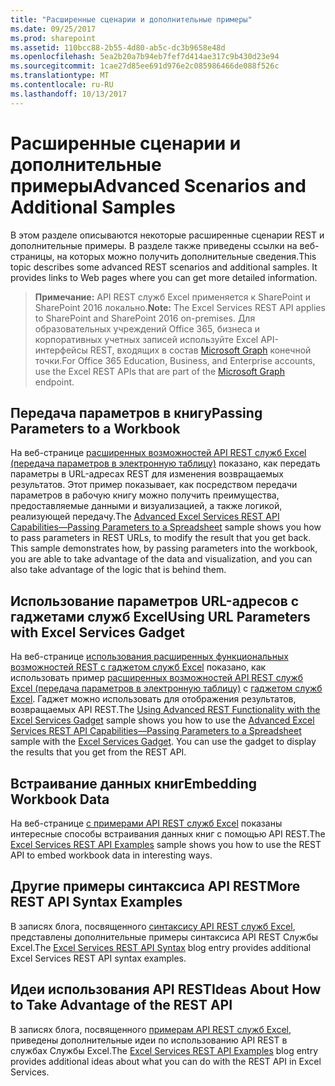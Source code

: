```yaml
---
title: "Расширенные сценарии и дополнительные примеры"
ms.date: 09/25/2017
ms.prod: sharepoint
ms.assetid: 110bcc88-2b55-4d80-ab5c-dc3b9658e48d
ms.openlocfilehash: 5ea2b20a7b94eb7fef7d414ae317c9b430d23e94
ms.sourcegitcommit: 1cae27d85ee691d976e2c085986466de088f526c
ms.translationtype: MT
ms.contentlocale: ru-RU
ms.lasthandoff: 10/13/2017
---
```

# <a name="advanced-scenarios-and-additional-samples"></a><span data-ttu-id="235c4-102">Расширенные сценарии и дополнительные примеры</span><span class="sxs-lookup"><span data-stu-id="235c4-102">Advanced Scenarios and Additional Samples</span></span>

<span data-ttu-id="235c4-p101">В этом разделе описываются некоторые расширенные сценарии REST и дополнительные примеры. В разделе также приведены ссылки на веб-страницы, на которых можно получить дополнительные сведения.</span><span class="sxs-lookup"><span data-stu-id="235c4-p101">This topic describes some advanced REST scenarios and additional samples. It provides links to Web pages where you can get more detailed information.</span></span>
  
    
    


> <span data-ttu-id="235c4-105">**Примечание:** API REST служб Excel применяется к SharePoint и SharePoint 2016 локально.</span><span class="sxs-lookup"><span data-stu-id="235c4-105">**Note:** The Excel Services REST API applies to SharePoint and SharePoint 2016 on-premises.</span></span> <span data-ttu-id="235c4-106">Для образовательных учреждений Office 365, бизнеса и корпоративных учетных записей используйте Excel API-интерфейсы REST, входящих в состав [Microsoft Graph](http://graph.microsoft.io/ru-ru/docs/api-reference/v1.0/resources/excel
> ) конечной точки.</span><span class="sxs-lookup"><span data-stu-id="235c4-106">For Office 365 Education, Business, and Enterprise accounts, use the Excel REST APIs that are part of the  [Microsoft Graph](http://graph.microsoft.io/ru-ru/docs/api-reference/v1.0/resources/excel
) endpoint.</span></span>
  
    
    


## <a name="passing-parameters-to-a-workbook"></a><span data-ttu-id="235c4-107">Передача параметров в книгу</span><span class="sxs-lookup"><span data-stu-id="235c4-107">Passing Parameters to a Workbook</span></span>

<span data-ttu-id="235c4-p103">На веб-странице  [расширенных возможностей API REST служб Excel (передача параметров в электронную таблицу)](http://blogs.msdn.com/cumgranosalis/archive/2009/11/05/advanced-excel-services-rest-api-capabilities-where-things-get-interesting.aspx) показано, как передать параметры в URL-адресах REST для изменения возвращаемых результатов. Этот пример показывает, как посредством передачи параметров в рабочую книгу можно получить преимущества, предоставляемые данными и визуализацией, а также логикой, реализующей передачу.</span><span class="sxs-lookup"><span data-stu-id="235c4-p103">The  [Advanced Excel Services REST API Capabilities—Passing Parameters to a Spreadsheet](http://blogs.msdn.com/cumgranosalis/archive/2009/11/05/advanced-excel-services-rest-api-capabilities-where-things-get-interesting.aspx) sample shows you how to pass parameters in REST URLs, to modify the result that you get back. This sample demonstrates how, by passing parameters into the workbook, you are able to take advantage of the data and visualization, and you can also take advantage of the logic that is behind them.</span></span>
  
    
    

## <a name="using-url-parameters-with-excel-services-gadget"></a><span data-ttu-id="235c4-110">Использование параметров URL-адресов с гаджетами служб Excel</span><span class="sxs-lookup"><span data-stu-id="235c4-110">Using URL Parameters with Excel Services Gadget</span></span>

<span data-ttu-id="235c4-p104">На веб-странице  [использования расширенных функциональных возможностей REST с гаджетом служб Excel](http://blogs.msdn.com/cumgranosalis/archive/2009/11/06/bringing-it-all-back-home-using-advanced-rest-functionality-with-the-excel-services-gadget.aspx) показано, как использовать пример [расширенных возможностей API REST служб Excel (передача параметров в электронную таблицу)](http://blogs.msdn.com/cumgranosalis/archive/2009/11/05/advanced-excel-services-rest-api-capabilities-where-things-get-interesting.aspx) с [гаджетом служб Excel](http://blogs.msdn.com/cumgranosalis/archive/2009/11/03/interoducing-the-excel-services-gadget.aspx). Гаджет можно использовать для отображения результатов, возвращаемых API REST.</span><span class="sxs-lookup"><span data-stu-id="235c4-p104">The  [Using Advanced REST Functionality with the Excel Services Gadget](http://blogs.msdn.com/cumgranosalis/archive/2009/11/06/bringing-it-all-back-home-using-advanced-rest-functionality-with-the-excel-services-gadget.aspx) sample shows you how to use the [Advanced Excel Services REST API Capabilities—Passing Parameters to a Spreadsheet](http://blogs.msdn.com/cumgranosalis/archive/2009/11/05/advanced-excel-services-rest-api-capabilities-where-things-get-interesting.aspx) sample with the [Excel Services Gadget](http://blogs.msdn.com/cumgranosalis/archive/2009/11/03/interoducing-the-excel-services-gadget.aspx). You can use the gadget to display the results that you get from the REST API.</span></span>
  
    
    

## <a name="embedding-workbook-data"></a><span data-ttu-id="235c4-113">Встраивание данных книг</span><span class="sxs-lookup"><span data-stu-id="235c4-113">Embedding Workbook Data</span></span>

<span data-ttu-id="235c4-114">На веб-странице  [с примерами API REST служб Excel](http://blogs.msdn.com/excel/archive/2009/11/09/excel-services-in-sharepoint-2010-rest-api-examples.aspx) показаны интересные способы встраивания данных книг с помощью API REST.</span><span class="sxs-lookup"><span data-stu-id="235c4-114">The  [Excel Services REST API Examples](http://blogs.msdn.com/excel/archive/2009/11/09/excel-services-in-sharepoint-2010-rest-api-examples.aspx) sample shows you how to use the REST API to embed workbook data in interesting ways.</span></span>
  
    
    

## <a name="more-rest-api-syntax-examples"></a><span data-ttu-id="235c4-115">Другие примеры синтаксиса API REST</span><span class="sxs-lookup"><span data-stu-id="235c4-115">More REST API Syntax Examples</span></span>

<span data-ttu-id="235c4-116">В записях блога, посвященного  [синтаксису API REST служб Excel](http://blogs.msdn.com/excel/archive/2009/11/05/excel-services-in-sharepoint-2010-rest-api-syntax.aspx), представлены дополнительные примеры синтаксиса API REST Службы Excel.</span><span class="sxs-lookup"><span data-stu-id="235c4-116">The  [Excel Services REST API Syntax](http://blogs.msdn.com/excel/archive/2009/11/05/excel-services-in-sharepoint-2010-rest-api-syntax.aspx) blog entry provides additional Excel Services REST API syntax examples.</span></span>
  
    
    

## <a name="ideas-about-how-to-take-advantage-of-the-rest-api"></a><span data-ttu-id="235c4-117">Идеи использования API REST</span><span class="sxs-lookup"><span data-stu-id="235c4-117">Ideas About How to Take Advantage of the REST API</span></span>

<span data-ttu-id="235c4-118">В записях блога, посвященного  [примерам API REST служб Excel](http://blogs.msdn.com/excel/archive/2009/11/04/simple-access-to-spreadsheet-data-using-the-excel-services-2010-rest-api.aspx), приведены дополнительные идеи по использованию API REST в службах Службы Excel.</span><span class="sxs-lookup"><span data-stu-id="235c4-118">The  [Excel Services REST API Examples](http://blogs.msdn.com/excel/archive/2009/11/04/simple-access-to-spreadsheet-data-using-the-excel-services-2010-rest-api.aspx) blog entry provides additional ideas about what you can do with the REST API in Excel Services.</span></span>
  
    
    

